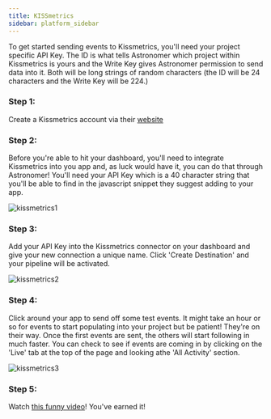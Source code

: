 ```yaml
---
title: KISSmetrics
sidebar: platform_sidebar
---
```

To get started sending events to Kissmetrics, you'll need your project specific API Key. The ID is what tells Astronomer which project within Kissmetrics is yours and the Write Key gives Astronomer permission to send data into it. Both will be long strings of random characters (the ID will be 24 characters and the Write Key will be 224.)

### Step 1:
Create a Kissmetrics account via their [website](http://www.kissmetrics.com)

### Step 2:
Before you're able to hit your dashboard, you'll need to integrate Kissmetrics into you app and, as luck would have it, you can do that through Astronomer! You'll need your API Key which is a 40 character string that you'll be able to find in the javascript snippet they suggest adding to your app.

![kissmetrics1](/1.0/assets/img/guides/streaming/clickstream/kissmetrics/kissmetrics1.png)


### Step 3:
Add your API Key into the Kissmetrics connector on your dashboard and give your new connection a unique name. Click 'Create Destination' and your pipeline will be activated.

![kissmetrics2](/1.0/assets/img/guides/streaming/clickstream/kissmetrics/kissmetrics2.gif)

### Step 4:
Click around your app to send off some test events. It might take an hour or so for events to start populating into your project but be patient! They're on their way. Once the first events are sent, the others will start following in much faster. You can check to see if events are coming in by clicking on the 'Live' tab at the top of the page and looking athe 'All Activity' section.

![kissmetrics3](/1.0/assets/img/guides/streaming/clickstream/kissmetrics/kissmetrics3.png)

### Step 5:
Watch [this funny video](https://www.youtube.com/watch?v=FArZxLj6DLk)! You've earned it!
